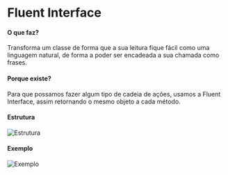 # Fluent Interface

#### O que faz?

Transforma um classe de forma que a sua leitura fique fácil
como uma linguagem natural, de forma a poder ser encadeada
a sua chamada como frases.

#### Porque existe?

Para que possamos fazer algum tipo de cadeia de ações, usamos
a Fluent Interface, assim retornando o mesmo objeto a cada
método.

#### Estrutura

![Estrutura](https://i.ibb.co/9301YBG/estrutura-fluent-interface.png)

#### Exemplo

![Exemplo](https://i.ibb.co/B4M7pv2/exemplo-fluent-interface.png)
